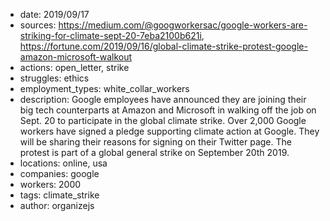 - date: 2019/09/17
- sources: https://medium.com/@googworkersac/google-workers-are-striking-for-climate-sept-20-7eba2100b621i, https://fortune.com/2019/09/16/global-climate-strike-protest-google-amazon-microsoft-walkout
- actions: open_letter, strike
- struggles: ethics
- employment_types: white_collar_workers
- description: Google employees have announced they are joining their big tech counterparts at Amazon and Microsoft in walking off the job on Sept. 20 to participate in the global climate strike. Over 2,000 Google workers have signed a pledge supporting climate action at Google. They will be sharing their reasons for signing on their Twitter page. The protest is part of a global general strike on September 20th 2019.
- locations: online, usa
- companies: google
- workers: 2000
- tags: climate_strike
- author: organizejs
